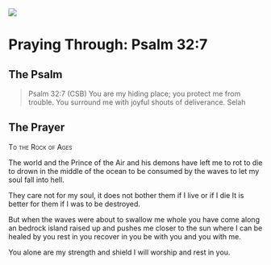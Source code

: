 <img class="intro-right" src="/images/art-paris-psalter.jpg">

# Praying Through: Psalm 32:7

## The Psalm

>Psalm 32:7 (CSB)   You are my hiding place; you protect me from trouble. You surround me with joyful shouts of deliverance. Selah

## The Prayer

<div style="font-variant: small-caps;">
To the Rock of Ages
</div>

The world
  and the Prince of the Air
  and his demons
  have left me
  to rot
  to die
  to drown in the middle of the ocean
  to be consumed by the waves
  to let my soul fall into hell.

They care not for my soul,
  it does not bother them
  if I live or if I die
  It is better for them
  if I was to be destroyed.

But when the waves were about to swallow me whole
  you have come along
  an bedrock island
  raised up
  and pushes me closer to the sun
  where I can be healed by you
  rest in you
  recover in you
  be with you
  and you with me.

You alone are my strength and shield
  I will worship and rest in you.
